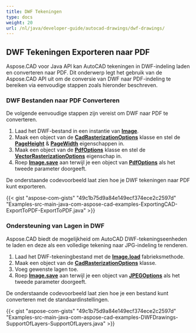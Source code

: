 ```yaml
---
title: DWF Tekeningen
type: docs
weight: 20
url: /nl/java/developer-guide/autocad-drawings/dwf-drawings/
---
```


## **DWF Tekeningen Exporteren naar PDF**

Aspose.CAD voor Java API kan AutoCAD tekeningen in DWF-indeling laden en converteren naar PDF. Dit onderwerp legt het gebruik van de Aspose.CAD API uit om de conversie van DWF naar PDF-indeling te bereiken via eenvoudige stappen zoals hieronder beschreven.

### **DWF Bestanden naar PDF Converteren**

De volgende eenvoudige stappen zijn vereist om DWF naar PDF te converteren.

1. Laad het DWF-bestand in een instantie van [**Image**](https://reference.aspose.com/cad/java/com.aspose.cad/Image).
1. Maak een object van de [**CadRasterizationOptions**](https://reference.aspose.com/cad/java/com.aspose.cad.imageoptions/CadRasterizationOptions) klasse en stel de [**PageHeight**](https://reference.aspose.com/cad/java/com.aspose.cad.imageoptions/VectorRasterizationOptions#setPageHeight-float-) & [**PageWidth**](https://reference.aspose.com/cad/java/com.aspose.cad.imageoptions/VectorRasterizationOptions#setPageWidth-float-) eigenschappen in.
1. Maak een object van de [**PdfOptions**](https://reference.aspose.com/cad/java/com.aspose.cad.imageoptions/PdfOptions) klasse en stel de [**VectorRasterizationOptions**](https://reference.aspose.com/cad/java/com.aspose.cad.imageoptions/VectorRasterizationOptions) eigenschap in.
1. Roep [**Image.save**](https://reference.aspose.com/cad/java/com.aspose.cad/Image#save--) aan terwijl je een object van [**PdfOptions**](https://reference.aspose.com/cad/java/com.aspose.cad.imageoptions/PdfOptions) als het tweede parameter doorgeeft.

De onderstaande codevoorbeeld laat zien hoe je DWF tekeningen naar PDF kunt exporteren.

{{< gist "aspose-com-gists" "49c1b75d9a84e149ecf374ece2c2597d" "Examples-src-main-java-com-aspose-cad-examples-ExportingCAD-ExportToPDF-ExportToPDF.java" >}}

### **Ondersteuning van Lagen in DWF**

Aspose.CAD biedt de mogelijkheid om AutoCAD DWF-tekeningseenheden te laden en deze als een volledige tekening naar JPG-indeling te renderen.

1. Laad het DWF-tekeningbestand met de [**Image.load**](https://reference.aspose.com/cad/java/com.aspose.cad/Image#load-java.io.InputStream-) fabrieksmethode.
1. Maak een object van de [**CadRasterizationOptions**](https://reference.aspose.com/cad/java/com.aspose.cad.imageoptions/CadRasterizationOptions) klasse.
1. Voeg gewenste lagen toe.
1. Roep [**Image.save**](https://reference.aspose.com/cad/java/com.aspose.cad/Image#save--) aan terwijl je een object van [**JPEGOptions**](https://reference.aspose.com/cad/java/com.aspose.cad.imageoptions/JpegOptions) als het tweede parameter doorgeeft.

De onderstaande codevoorbeeld laat zien hoe je een bestand kunt converteren met de standaardinstellingen.

{{< gist "aspose-com-gists" "49c1b75d9a84e149ecf374ece2c2597d" "Examples-src-main-java-com-aspose-cad-examples-DWFDrawings-SupportOfLayers-SupportOfLayers.java" >}}
